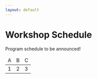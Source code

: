 ```yaml
---
layout: default
---
```


# Workshop Schedule

Program schedule to be announced!

<table>
  <thead>
    <tr>
      <td>A</td>
      <td>B</td>
      <td>C</td>
    </tr>
  </thead>
  <tbody>
    <tr>
      <td>1</td>
      <td>2</td>
      <td>3</td>
    </tr>
  </tbody>
</table>
